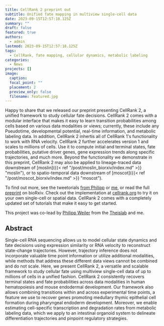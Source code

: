 ```yaml
---
title: CellRank 2 preprint out
subtitle: Unified fate mapping in multiview single-cell data
date: 2023-09-15T12:57:18.125Z
summary: ""
draft: false
featured: true
authors:
  - admin
lastmod: 2023-09-15T12:57:18.125Z
tags:
  - CellRank, fate mapping, cellular dynamics, metabolic labeling
categories:
  - News
projects: []
image:
  caption:
  focal_point: ""
  placement: 2
  preview_only: false
  filename: featured.jpg
---
```

Happy to share that we released our preprint presenting CellRank 2, a unified framework to study cellular fate decisions. CellRank 2 comes with a modular interface that makes it easy to learn transition probabilities among cells based on various data modalities or views; currently, these include any Pseudotime, developmental potential, real-time information, and metabolic labeling data. In addition, CellRank 2 inhertis all of CellRank 1's functionality to work with RNA velocity. CellRank 2 further accelerates version 1 and scales to millions of cells. Use it to compute initial and terminal states, fate probabilities, putative driver genes, gene expression trends along specific trajectories, and much more. Beyond the functionality we demonstrate in this preprint, CellRank 2 may also be applied to lineage-traced data downstream of [moslin]({{< ref "/post/moslin_biorxiv/index.md" >}} "moslin"), or to spatio-temporal data downstream of [moscot]({{< ref "/post/moscot_biorxiv/index.md" >}} "moscot"). 

 To find out more, see the tweetorials [from Philipp](https://twitter.com/PhilippWeiler7/status/1683487180121858050) or [me](https://twitter.com/MariusLange8/status/1683505450497523714), or read the full [preprint](https://www.biorxiv.org/content/10.1101/2023.07.19.549685v1) on bioRxiv. Check out the implementation at [cellrank.org](https://cellrank.org) to try it on your own single-cell or spatial data. CellRank 2 comes with a completely updated set of tutorials that make it easy to get started. 

This project was co-lead by [Philipp Weiler](https://twitter.com/PhilippWeiler7) from the [Theislab](https://www.helmholtz-munich.de/en/icb/research-groups/theis-lab) and me. 



Abstract
--------
Single-cell RNA sequencing allows us to model cellular state dynamics and fate decisions using expression similarity or RNA velocity to reconstruct state-change trajectories. However, trajectory inference does not incorporate valuable time point information or utilize additional modalities, while methods that address these different data views cannot be combined and do not scale. Here, we present CellRank 2, a versatile and scalable framework to study cellular fate using multiview single-cell data of up to millions of cells in a unified fashion. CellRank 2 consistently recovers terminal states and fate probabilities across data modalities in human hematopoiesis and mouse endodermal development. Our framework also allows combining transitions within and across experimental time points, a feature we use to recover genes promoting medullary thymic epithelial cell formation during pharyngeal endoderm development. Moreover, we enable estimating cell-specific transcription and degradation rates from metabolic labeling data, which we apply to an intestinal organoid system to delineate differentiation trajectories and pinpoint regulatory strategies.
